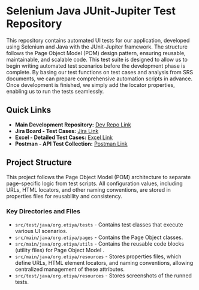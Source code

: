 # Selenium Java JUnit-Jupiter Test Repository

This repository contains automated UI tests for our application, developed using Selenium and Java with the JUnit-Jupiter framework. The structure follows the Page Object Model (POM) design pattern, ensuring reusable, maintainable, and scalable code. This test suite is designed to allow us to begin writing automated test scenarios before the development phase is complete. By basing our test functions on test cases and analysis from SRS documents, we can prepare comprehensive automation scripts in advance. Once development is finished, we simply add the locator properties, enabling us to run the tests seamlessly.

## Quick Links

- **Main Development Repository:** [Dev Repo Link](https://github.com/etiya-9-pair4/telco-crm-pair4)
- **Jira Board - Test Cases:** [Jira Link](insert_jira_link_here)
- **Excel - Detailed Test Cases:** [Excel Link](insert_excel_link_here)
- **Postman - API Test Collection:** [Postman Link](insert_postman_link_here)

## Project Structure

This project follows the Page Object Model (POM) architecture to separate page-specific logic from test scripts. All configuration values, including URLs, HTML locators, and other naming conventions, are stored in properties files for reusability and consistency.

### Key Directories and Files

- `src/test/java/org.etiya/tests` - Contains test classes that execute various UI scenarios.
- `src/main/java/org.etiya/pages` - Contains the Page Object classes.
- `src/main/java/org.etiya/utils` - Contains the reusable code blocks (utility files) for Page Object Model .
- `src/main/java/org.etiya/resources` - Stores properties files, which define URLs, HTML element locators, and naming conventions, allowing centralized management of these attributes.
- `src/test/java/org.etiya/resources` - Stores screenshots of the runned tests.

